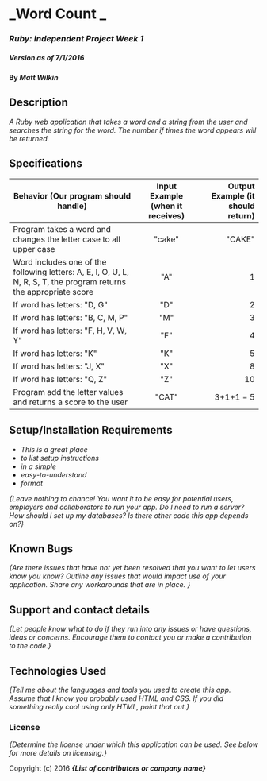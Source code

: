 # _Word Count _

### _Ruby: Independent Project Week 1_

####

##### _Version as of 7/1/2016_

#### By _**Matt Wilkin**_

## Description

_A Ruby web application that takes a word and a string from the user and searches the string for the word. The number if times the word appears will be returned._

## Specifications
| Behavior (Our program should handle) | Input Example (when it receives) | Output Example (it should return)|
| ------------- |:-------------:| -----:|
| Program takes a word and changes the letter case to all upper case |"cake"| "CAKE"|
| Word includes one of the following letters: A, E, I, O, U, L, N, R, S, T, the program returns the appropriate score| "A" | 1 |
| If word has letters: "D, G"     | "D"      |   2 |
| If word has letters: "B, C, M, P" | "M" | 3 |
| If word has letters: "F, H, V, W, Y" |"F"| 4 |
| If word has letters: "K"  |"K"| 5 |
| If word has letters: "J, X"  |"X"| 8 |
| If word has letters: "Q, Z"  |"Z"| 10 |
| Program add the letter values and returns a score to the user  |"CAT"| 3+1+1 = 5 |

## Setup/Installation Requirements

* _This is a great place_
* _to list setup instructions_
* _in a simple_
* _easy-to-understand_
* _format_

_{Leave nothing to chance! You want it to be easy for potential users, employers and collaborators to run your app. Do I need to run a server? How should I set up my databases? Is there other code this app depends on?}_

## Known Bugs

_{Are there issues that have not yet been resolved that you want to let users know you know?  Outline any issues that would impact use of your application.  Share any workarounds that are in place. }_

## Support and contact details

_{Let people know what to do if they run into any issues or have questions, ideas or concerns.  Encourage them to contact you or make a contribution to the code.}_

## Technologies Used

_{Tell me about the languages and tools you used to create this app. Assume that I know you probably used HTML and CSS. If you did something really cool using only HTML, point that out.}_

### License

*{Determine the license under which this application can be used.  See below for more details on licensing.}*

Copyright (c) 2016 **_{List of contributors or company name}_**
